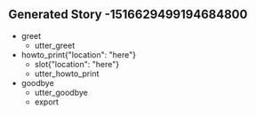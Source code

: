 ## Generated Story -1516629499194684800
* greet
    - utter_greet
* howto_print{"location": "here"}
    - slot{"location": "here"}
    - utter_howto_print
* goodbye
    - utter_goodbye
    - export

